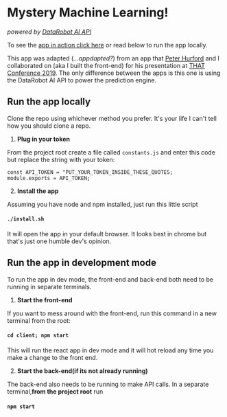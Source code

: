 # Mystery Machine Learning!

_powered by [DataRobot AI API](https://developers.datarobot.com)_

To see the [app in action click here](http://157.245.8.180:3894/) or read below to run the app locally.

This app was adapted (_...appdapted?_) from an app that [Peter Hurford](https://github.com/peterhurford) and I collaborated on (aka I built the front-end) for his presentation at [THAT Conference 2019](https://github.com/peterhurford/mystery_machine_learning/blob/master/slides.pdf). The only difference between the apps is this one is using the DataRobot AI API to power the prediction engine.

## Run the app locally

Clone the repo using whichever method you prefer. It's your life I can't tell how you should clone a repo.

1. **Plug in your token**

From the project root create a file called `constants.js` and enter this code but replace the string with your token:

```
const API_TOKEN = "PUT_YOUR_TOKEN_INSIDE_THESE_QUOTES;
module.exports = API_TOKEN;
```

2. **Install the app**

Assuming you have node and npm installed, just run this little script

#### `./install.sh`

It will open the app in your default browser. It looks best in chrome but that's just one humble dev's opinion.

## Run the app in development mode

To run the app in dev mode, the front-end and back-end both need to be running in separate terminals.

1. **Start the front-end**

If you want to mess around with the front-end, run this command in a new terminal from the root:

#### `cd client; npm start`

This will run the react app in dev mode and it will hot reload any time you make a change to the front end.

2. **Start the back-end(if its not already running)**

The back-end also needs to be running to make API calls. In a separate terminal,**from the project root** run

#### `npm start`
